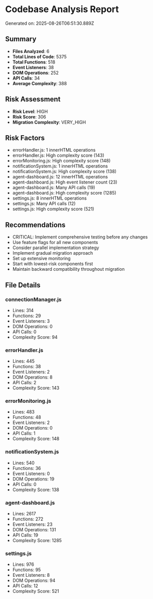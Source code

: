 # Codebase Analysis Report
Generated on: 2025-08-26T06:51:30.889Z

## Summary
- **Files Analyzed**: 6
- **Total Lines of Code**: 5375
- **Total Functions**: 518
- **Event Listeners**: 38
- **DOM Operations**: 252
- **API Calls**: 34
- **Average Complexity**: 388

## Risk Assessment
- **Risk Level**: HIGH
- **Risk Score**: 306
- **Migration Complexity**: VERY_HIGH

## Risk Factors
- errorHandler.js: 1 innerHTML operations
- errorHandler.js: High complexity score (143)
- errorMonitoring.js: High complexity score (148)
- notificationSystem.js: 1 innerHTML operations
- notificationSystem.js: High complexity score (138)
- agent-dashboard.js: 12 innerHTML operations
- agent-dashboard.js: High event listener count (23)
- agent-dashboard.js: Many API calls (19)
- agent-dashboard.js: High complexity score (1285)
- settings.js: 8 innerHTML operations
- settings.js: Many API calls (12)
- settings.js: High complexity score (521)

## Recommendations
- CRITICAL: Implement comprehensive testing before any changes
- Use feature flags for all new components
- Consider parallel implementation strategy
- Implement gradual migration approach
- Set up extensive monitoring
- Start with lowest-risk components first
- Maintain backward compatibility throughout migration

## File Details

### connectionManager.js
- Lines: 314
- Functions: 29
- Event Listeners: 3
- DOM Operations: 0
- API Calls: 0
- Complexity Score: 94


### errorHandler.js
- Lines: 445
- Functions: 38
- Event Listeners: 2
- DOM Operations: 8
- API Calls: 2
- Complexity Score: 143


### errorMonitoring.js
- Lines: 483
- Functions: 48
- Event Listeners: 2
- DOM Operations: 0
- API Calls: 1
- Complexity Score: 148


### notificationSystem.js
- Lines: 540
- Functions: 36
- Event Listeners: 0
- DOM Operations: 19
- API Calls: 0
- Complexity Score: 138


### agent-dashboard.js
- Lines: 2617
- Functions: 272
- Event Listeners: 23
- DOM Operations: 131
- API Calls: 19
- Complexity Score: 1285


### settings.js
- Lines: 976
- Functions: 95
- Event Listeners: 8
- DOM Operations: 94
- API Calls: 12
- Complexity Score: 521

